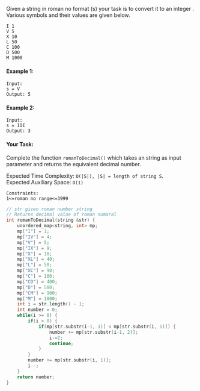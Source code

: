 Given a string in roman no format (s) your task is to convert it to an integer . Various symbols and their values are given below.

```
I 1
V 5
X 10
L 50
C 100
D 500
M 1000
```

#### Example 1:

```
Input:
s = V
Output: 5
```

#### Example 2:

```
Input:
s = III
Output: 3
```

#### Your Task:

Complete the function `romanToDecimal()` which takes an string as input parameter and returns the equivalent decimal number.

Expected Time Complexity: `O(|S|), |S| = length of string S`.  
Expected Auxiliary Space: `O(1)`

```
Constraints:
1<=roman no range<=3999
```

```c++
// str given roman number string
// Returns decimal value of roman numaral
int romanToDecimal(string &str) {
    unordered_map<string, int> mp;
    mp["I"] = 1;
    mp["IV"] = 4;
    mp["V"] = 5;
    mp["IX"] = 9;
    mp["X"] = 10;
    mp["XL"] = 40;
    mp["L"] = 50;
    mp["XC"] = 90;
    mp["C"] = 100;
    mp["CD"] = 400;
    mp["D"] = 500;
    mp["CM"] = 900;
    mp["M"] = 1000;
    int i = str.length() - 1;
    int number = 0;
    while(i >= 0) {
        if(i > 0) {
            if(mp[str.substr(i-1, 1)] < mp[str.substr(i, 1)]) {
                number += mp[str.substr(i-1, 2)];
                i-=2;
                continue;
            }
        }
        number += mp[str.substr(i, 1)];
        i--;
    }
    return number;
}
```
